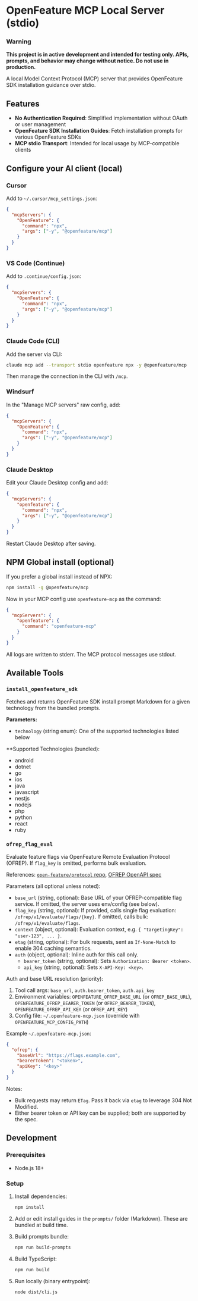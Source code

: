 # OpenFeature MCP Local Server (stdio)

### Warning

**This project is in active development and intended for testing only. APIs, prompts, and behavior may change without notice. Do not use in production.**

A local Model Context Protocol (MCP) server that provides OpenFeature SDK installation guidance over stdio.

## Features

- **No Authentication Required**: Simplified implementation without OAuth or user management
- **OpenFeature SDK Installation Guides**: Fetch installation prompts for various OpenFeature SDKs
- **MCP stdio Transport**: Intended for local usage by MCP-compatible clients

## Configure your AI client (local)

### Cursor

Add to `~/.cursor/mcp_settings.json`:

```json
{
  "mcpServers": {
    "OpenFeature": {
      "command": "npx",
      "args": ["-y", "@openfeature/mcp"]
    }
  }
}
```

### VS Code (Continue)

Add to `.continue/config.json`:

```json
{
  "mcpServers": {
    "OpenFeature": {
      "command": "npx",
      "args": ["-y", "@openfeature/mcp"]
    }
  }
}
```

### Claude Code (CLI)

Add the server via CLI:

```bash
claude mcp add --transport stdio openfeature npx -y @openfeature/mcp
```

Then manage the connection in the CLI with `/mcp`.

### Windsurf

In the "Manage MCP servers" raw config, add:

```json
{
  "mcpServers": {
    "OpenFeature": {
      "command": "npx",
      "args": ["-y", "@openfeature/mcp"]
    }
  }
}
```

### Claude Desktop

Edit your Claude Desktop config and add:

```json
{
  "mcpServers": {
    "openfeature": {
      "command": "npx",
      "args": ["-y", "@openfeature/mcp"]
    }
  }
}
```

Restart Claude Desktop after saving.

## NPM Global install (optional)

If you prefer a global install instead of NPX:

```bash
npm install -g @openfeature/mcp
```

Now in your MCP config use `openfeature-mcp` as the command:

```json
{
  "mcpServers": {
    "openfeature": {
      "command": "openfeature-mcp"
    }
  }
}
```

All logs are written to stderr. The MCP protocol messages use stdout.

## Available Tools

### `install_openfeature_sdk`

Fetches and returns OpenFeature SDK install prompt Markdown for a given technology from the bundled prompts.

**Parameters:**
- `technology` (string enum): One of the supported technologies listed below

**Supported Technologies (bundled):
- android
- dotnet
- go
- ios
- java
- javascript
- nestjs
- nodejs
- php
- python
- react
- ruby

### `ofrep_flag_eval`

Evaluate feature flags via OpenFeature Remote Evaluation Protocol (OFREP). If `flag_key` is omitted, performs bulk evaluation.

References: [`open-feature/protocol` repo](https://github.com/open-feature/protocol), [OFREP OpenAPI spec](https://raw.githubusercontent.com/open-feature/protocol/refs/heads/main/service/openapi.yaml)

Parameters (all optional unless noted):
- `base_url` (string, optional): Base URL of your OFREP-compatible flag service. If omitted, the server uses env/config (see below).
- `flag_key` (string, optional): If provided, calls single flag evaluation: `/ofrep/v1/evaluate/flags/{key}`. If omitted, calls bulk: `/ofrep/v1/evaluate/flags`.
- `context` (object, optional): Evaluation context, e.g. `{ "targetingKey": "user-123", ... }`.
- `etag` (string, optional): For bulk requests, sent as `If-None-Match` to enable 304 caching semantics.
- `auth` (object, optional): Inline auth for this call only.
  - `bearer_token` (string, optional): Sets `Authorization: Bearer <token>`.
  - `api_key` (string, optional): Sets `X-API-Key: <key>`.

Auth and base URL resolution (priority):
1. Tool call args: `base_url`, `auth.bearer_token`, `auth.api_key`
2. Environment variables: `OPENFEATURE_OFREP_BASE_URL` (or `OFREP_BASE_URL`), `OPENFEATURE_OFREP_BEARER_TOKEN` (or `OFREP_BEARER_TOKEN`), `OPENFEATURE_OFREP_API_KEY` (or `OFREP_API_KEY`)
3. Config file: `~/.openfeature-mcp.json` (override with `OPENFEATURE_MCP_CONFIG_PATH`)

Example `~/.openfeature-mcp.json`:
```json
{
  "ofrep": {
    "baseUrl": "https://flags.example.com",
    "bearerToken": "<token>",
    "apiKey": "<key>"
  }
}
```

Notes:
- Bulk requests may return `ETag`. Pass it back via `etag` to leverage 304 Not Modified.
- Either bearer token or API key can be supplied; both are supported by the spec.

## Development

### Prerequisites

- Node.js 18+

### Setup

1. Install dependencies:
   ```bash
   npm install
   ```

2. Add or edit install guides in the `prompts/` folder (Markdown). These are bundled at build time.

3. Build prompts bundle:
   ```bash
   npm run build-prompts
   ```

4. Build TypeScript:
   ```bash
   npm run build
   ```

5. Run locally (binary entrypoint):
   ```bash
   node dist/cli.js
   ```